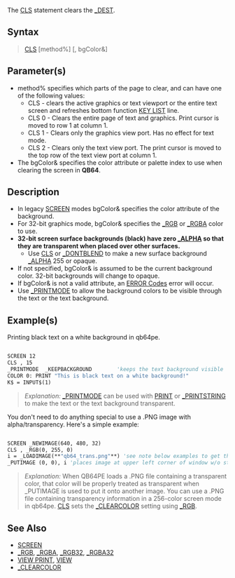 The [CLS](CLS) statement clears the [_DEST](_DEST).

## Syntax
 
> [CLS](CLS) [method%] [, bgColor&]

## Parameter(s)

* method% specifies which parts of the page to clear, and can have one of the following values:
  * CLS - clears the active graphics or text viewport or the entire text screen and refreshes bottom function [KEY LIST](KEY-LIST) line.
  * CLS 0 - Clears the entire page of text and graphics. Print cursor is moved to row 1 at column 1.
  * CLS 1 - Clears only the graphics view port. Has no effect for text mode.
  * CLS 2 - Clears only the text view port. The print cursor is moved to the top row of the text view port at column 1.
* The bgColor& specifies the color attribute or palette index to use when clearing the screen in **QB64**.

## Description

* In legacy [SCREEN](SCREEN) modes bgColor& specifies the color attribute of the background.
* For 32-bit graphics mode, bgColor& specifies the [_RGB](_RGB) or [_RGBA](_RGBA) color to use. 
* **32-bit screen surface backgrounds (black) have zero [_ALPHA](_ALPHA) so that they are transparent when placed over other surfaces.**
  * Use [CLS](CLS) or [_DONTBLEND](_DONTBLEND) to make a new surface background [_ALPHA](_ALPHA) 255 or opaque.
* If not specified, bgColor& is assumed to be the current background color. 32-bit backgrounds will change to opaque.
* If bgColor& is not a valid attribute, an [ERROR Codes](ERROR-Codes) error will occur.
* Use [_PRINTMODE](_PRINTMODE) to allow the background colors to be visible through the text or the text background.

## Example(s)

Printing black text on a white background in qb64pe.

```vb

SCREEN 12
CLS , 15
_PRINTMODE  _KEEPBACKGROUND        'keeps the text background visible
COLOR 0: PRINT "This is black text on a white background!"
K$ = INPUT$(1)

```

> *Explanation:* [_PRINTMODE](_PRINTMODE) can be used with [PRINT](PRINT) or [_PRINTSTRING](_PRINTSTRING) to make the text or the text background transparent.

You don't need to do anything special to use a .PNG image with alpha/transparency. Here's a simple example:

```vb

SCREEN _NEWIMAGE(640, 480, 32)
CLS , _RGB(0, 255, 0)
i = _LOADIMAGE(**"qb64_trans.png"**) 'see note below examples to get the image 
_PUTIMAGE (0, 0), i 'places image at upper left corner of window w/o stretching it 


```

> *Explanation:* When QB64PE loads a .PNG file containing a transparent color, that color will be properly treated as transparent when _PUTIMAGE is used to put it onto another image. You can use a .PNG file containing transparency information in a 256-color screen mode in qb64pe. [CLS](CLS) sets the [_CLEARCOLOR](_CLEARCOLOR) setting using [_RGB](_RGB).

## See Also

* [SCREEN](SCREEN)
* [_RGB](_RGB), [_RGBA](_RGBA), [_RGB32](_RGB32), [_RGBA32](_RGBA32)
* [VIEW PRINT](VIEW-PRINT), [VIEW](VIEW)
* [_CLEARCOLOR](_CLEARCOLOR)
